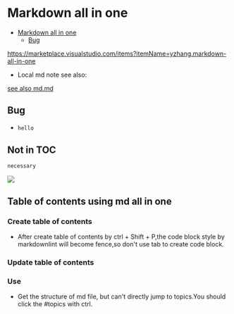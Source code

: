 # Markdown all in one

- [Markdown all in one](#markdown-all-in-one)
  - [Bug](#bug)

<https://marketplace.visualstudio.com/items?itemName=yzhang.markdown-all-in-one>

- Local md note see also:

[see also md.md](./md.md)

## Bug

- ```cmd
  hello
  ```

## Not in TOC

```c
necessary
```

![](https://raw.githubusercontent.com/youhuangla/images/main/202202182028905.png)

## Table of contents using md all in one

### Create table of contents

- After create table of contents by ctrl + Shift + P,the code block style by markdownlint will become fence,so don't use tab to create code block.

### Update table of contents

### Use

- Get the structure of md file, but can't directly jump to topics.You should click the #topics with ctrl.
